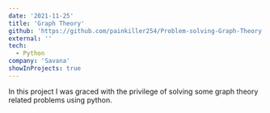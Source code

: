 ```yaml
---
date: '2021-11-25'
title: 'Graph Theory'
github: 'https://github.com/painkiller254/Problem-solving-Graph-Theory.git'
external: ''
tech:
  - Python
company: 'Savana'
showInProjects: true
---
```


In this project I was graced with the privilege of solving some graph theory related problems using python.